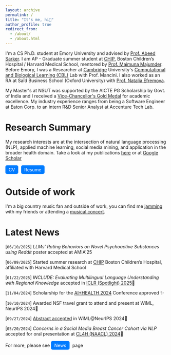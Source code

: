 ```yaml
---
layout: archive
permalink: /
title: "It's me, hi👋"
author_profile: true
redirect_from: 
  - /about/
  - /about.html
---
```

I'm a CS Ph.D. student at Emory University and advised by <a href="https://bme.gatech.edu/bme/faculty/Abeed-Sarker" target="_blank">Prof. Abeed Sarker</a>. I am AP - Graduate summer student at <a href="https://www.chip.org/" target="_blank">CHIP</a>, Boston Children’s Hospital / Harvard Medical School, mentored by <a href="https://maimunamajumder.com/" target="_blank">Prof. Maimuna Majumder</a>. Before Emory, I was a Researcher at <a href="https://www.c2d3.cam.ac.uk/directory/34851/swati-rajwal" target="_blank">Cambridge</a> University's <a href="https://cbl-website.onrender.com/" target="_blank">Computational and Biological Learning (CBL)</a> Lab with Prof. Mancini. I also worked as an RA at Saïd Business School (Oxford University) with <a href="https://enspire.ox.ac.uk/article/natalia-efremova-co-founder-of-deep-planet" target="_blank">Prof. Natalia Efremova</a>.

My Master's at NSUT was supported by the AICTE PG Scholarship by Govt. of India and I received a <a href="https://www.linkedin.com/feed/update/urn:li:activity:7108505289506627584/" target="_blank">Vice-Chancellor's Gold Medal</a> for academic excellence. My industry experience ranges from being a Software Engineer at Eaton Corp. to an intern R&D Senior Analyst at Accenture Tech Lab.

# Research Summary
My research interests are at the intersection of natural language processing (NLP), applied machine learning, social media mining, and application in the broader health domain. Take a look at my publications <a href="https://swati-rajwal.github.io/publications/" target="_blank">here</a> or at <a href="https://scholar.google.com/citations?hl=en&user=6AfEraYAAAAJ&view_op=list_works" target="_blank">Google Scholar</a>

<a href="https://swati-rajwal.github.io/files/Swati%20Rajwal%20CV.pdf" target="_blank" class="btn" style="text-decoration: none; background-color: #007bff; color: white; padding: 5px 10px; border-radius: 5px; display: inline-block; margin-right: 5px;">CV</a>
<a href="https://swati-rajwal.github.io/files/Swati%20Rajwal%20Resume.pdf" target="_blank" class="btn" style="text-decoration: none; background-color: #007bff; color: white; padding: 5px 10px; border-radius: 5px; display: inline-block; margin-right: 5px;">Resume</a>

# Outside of work
I'm a big country music fan and outside of work, you can find me <a href="https://www.youtube.com/watch?v=cgm9iGAupL0" target="_blank">jamming</a> with my friends or attending a <a href="https://www.youtube.com/watch?v=GfivcgiiRL0" target="_blank">musical concert</a>.

# Latest News
[```06/10/2025```] _LLMs’ Rating Behaviors on Novel Psychoactive Substances using Reddit_ poster accepted at AMIA'25

[```06/09/2025```] Started summer research at <a href="https://www.chip.org/" target="_blank">CHIP</a> Boston Children’s Hospital, affiliated with Harvard Medical School

[```01/22/2025```] _INCLUDE: Evaluating Multilingual Language Understanding with Regional Knowledge_ accepted in <a href="https://arxiv.org/abs/2411.19799" target="_blank">ICLR (Spotlight) 2025</a>📌

[```11/04/2024```] Scholarship for the <a href="https://web.cvent.com/event/7a9f234c-3a15-445c-8ffb-0b1c719f56b3/summary?tm=A1z624mDZccTtq3T60mex5CAQ5_EQQSQtzFfQfXMcWM" target="_blank">AI+HEALTH 2024</a> Conference approved ✨

[```10/10/2024```] Awarded NSF travel grant to attend and present at WiML, NeurIPS 2024🍁

[```09/27/2024```] <a href="https://neurips.cc/virtual/2024/109021" target="_blank">Abstract accepted</a> in WiML@NeurIPS 2024🎉

[```05/20/2024```] _Concerns in a Social Media Breast Cancer Cohort via NLP_ accepted for oral presentation at <a href="https://aclanthology.org/2024.cl4health-1.32/" target="_blank">CL4H (NAACL) 2024</a>🎯

For more, please see <a href="https://swati-rajwal.github.io/news/" target="_blank" class="btn" style="text-decoration: none; background-color: #007bff; color: white; padding: 5px 10px; border-radius: 5px; display: inline-block; margin-right: 5px;">News</a> page
